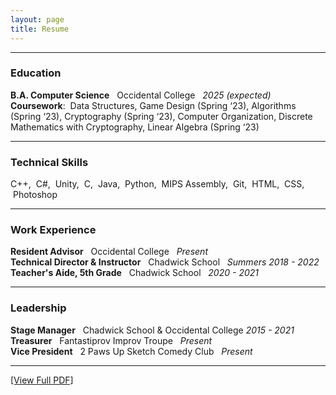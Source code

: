 ```yaml
---
layout: page
title: Resume
---
```

  
-------------  

### Education  

**B.A. Computer Science** &nbsp; Occidental College &nbsp; *2025 (expected)*   
**Coursework**: &nbsp;Data Structures, Game Design (Spring ‘23), Algorithms (Spring ‘23), Cryptography (Spring ‘23), Computer Organization, Discrete Mathematics with Cryptography, Linear Algebra (Spring ‘23)    

-------------  

### Technical Skills  

C\+\+, &nbsp;C\#, &nbsp;Unity, &nbsp;C, &nbsp;Java, &nbsp;Python, &nbsp;MIPS Assembly, &nbsp;Git, &nbsp;HTML, &nbsp;CSS, &nbsp;Photoshop  

-------------  

### Work Experience  

**Resident Advisor** &nbsp; Occidental College &nbsp; *Present*  
**Technical Director & Instructor** &nbsp; Chadwick School &nbsp; *Summers 2018 - 2022*   
**Teacher's Aide, 5th Grade** &nbsp; Chadwick School &nbsp; *2020 - 2021*   

-------------  

### Leadership  

**Stage Manager** &nbsp; Chadwick School & Occidental College    *2015 - 2021*  
**Treasurer** &nbsp; Fantastiprov Improv Troupe &nbsp; *Present*  
**Vice President** &nbsp; 2 Paws Up Sketch Comedy Club &nbsp; *Present*

-------------  

[\[View Full PDF\]](/Resume_7_7_2023.pdf)